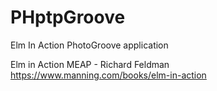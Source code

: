 # PHptpGroove
Elm In Action PhotoGroove application

Elm in Action MEAP - Richard Feldman
https://www.manning.com/books/elm-in-action
